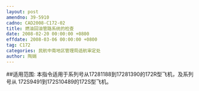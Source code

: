 ```yaml
---
layout: post
amendno: 39-5910
cadno: CAD2008-C172-02
title: 燃油回油管路系统的检查
date: 2008-02-20 00:00:00 +0800
effdate: 2008-03-06 00:00:00 +0800
tag: C172
categories: 民航中南地区管理局适航审定处
author: 陶娟
---
```


##适用范围:
本指令适用于系列号从17281188到17281390的172R型飞机，及系列号从
172S9491到172S10489的172S型飞机。

